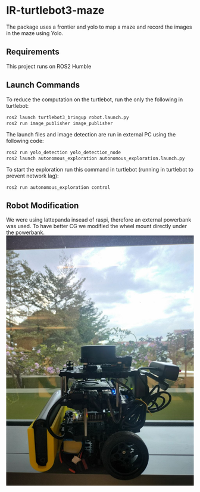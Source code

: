 # IR-turtlebot3-maze
The package uses a frontier and yolo to map a maze and record the images in the maze using Yolo.

## Requirements
This project runs on ROS2 Humble

## Launch Commands

To reduce the computation on the turtlebot, run the only the following in turtlebot:
```
ros2 launch turtlebot3_bringup robot.launch.py
ros2 run image_publisher image_publisher
```
The launch files and image detection are run in external PC using the following code:
```
ros2 run yolo_detection yolo_detection_node 
ros2 launch autonomous_exploration autonomous_exploration.launch.py
```

To start the exploration run this command in turtlebot (running in turtlebot to prevent network lag):
```
ros2 run autonomous_exploration control
```
## Robot Modification

We were using lattepanda insead of raspi, therefore an external powerbank was used. To have better CG we modified the wheel mount directly under the powerbank.
![Alt Text](/photo_2024-12-11_16-36-39.jpg)

